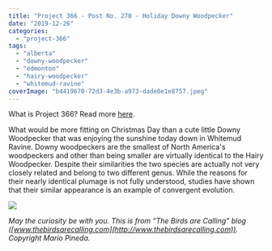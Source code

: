 ```yaml
---
title: "Project 366 - Post No. 270 - Holiday Downy Woodpecker"
date: "2019-12-26"
categories: 
  - "project-366"
tags: 
  - "alberta"
  - "downy-woodpecker"
  - "edmonton"
  - "hairy-woodpecker"
  - "whitemud-ravine"
coverImage: "b4419670-72d3-4e3b-a973-dade0e1e8757.jpeg"
---
```


What is Project 366? Read more [here](https://thebirdsarecalling.com/2019/03/29/project-366/).

What would be more fitting on Christmas Day than a cute little Downy Woodpecker that was enjoying the sunshine today down in Whitemud Ravine. Downy woodpeckers are the smallest of North America's woodpeckers and other than being smaller are virtually identical to the Hairy Woodpecker. Despite their similarities the two species are actually not very closely related and belong to two different genus. While the reasons for their nearly identical plumage is not fully understood, studies have shown that their similar appearance is an example of convergent evolution.

![](https://thebirdsarecallingandimustgo.files.wordpress.com/2019/12/b4419670-72d3-4e3b-a973-dade0e1e8757.jpeg?w=1024)

_May the curiosity be with you. This is from “The Birds are Calling” blog ([www.thebirdsarecalling.com](http://www.thebirdsarecalling.com)). Copyright Mario Pineda._
